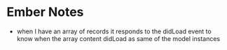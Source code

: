 # Ember Notes

* when I have an array of records it responds to the didLoad event to
  know when the array content didLoad as same of the model instances
